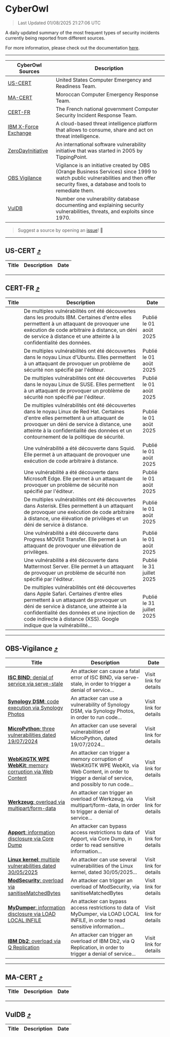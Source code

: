 
 <div id='top'></div>

# CyberOwl

 > Last Updated 01/08/2025 21:27:06 UTC
 
 A daily updated summary of the most frequent types of security incidents currently being reported from different sources.
 
 For more information, please check out the documentation [here](./docs/README.md).
 
 ---
 |CyberOwl Sources|Description|
 |---|---|
 |[US-CERT](#us-cert-arrow_heading_up)|United States Computer Emergency and Readiness Team.|
 |[MA-CERT](#ma-cert-arrow_heading_up)|Moroccan Computer Emergency Response Team.|
 |[CERT-FR](#cert-fr-arrow_heading_up)|The French national government Computer Security Incident Response Team.|
 |[IBM X-Force Exchange](#ibmcloud-arrow_heading_up)|A cloud-based threat intelligence platform that allows to consume, share and act on threat intelligence.|
 |[ZeroDayInitiative](#zerodayinitiative-arrow_heading_up)|An international software vulnerability initiative that was started in 2005 by TippingPoint.|
 |[OBS Vigilance](#obs-vigilance-arrow_heading_up)|Vigilance is an initiative created by OBS (Orange Business Services) since 1999 to watch public vulnerabilities and then offer security fixes, a database and tools to remediate them.|
 |[VulDB](#vuldb-arrow_heading_up)|Number one vulnerability database documenting and explaining security vulnerabilities, threats, and exploits since 1970.|
 
 > Suggest a source by opening an [issue](https://github.com/karimhabush/cyberowl/issues)! :raised_hands:
 ---

## US-CERT [:arrow_heading_up:](#cyberowl)

 |Title|Description|Date|
 |---|---|---|
 
 ---

## CERT-FR [:arrow_heading_up:](#cyberowl)

 |Title|Description|Date|
 |---|---|---|
 |[](https://www.cert.ssi.gouv.fr/avis/CERTFR-2025-AVI-0651/)|De multiples vulnérabilités ont été découvertes dans les produits IBM. Certaines d'entre elles permettent à un attaquant de provoquer une exécution de code arbitraire à distance, un déni de service à distance et une atteinte à la confidentialité des données.|Publié le 01 août 2025|
 |[](https://www.cert.ssi.gouv.fr/avis/CERTFR-2025-AVI-0650/)|De multiples vulnérabilités ont été découvertes dans le noyau Linux d'Ubuntu. Elles permettent à un attaquant de provoquer un problème de sécurité non spécifié par l'éditeur.|Publié le 01 août 2025|
 |[](https://www.cert.ssi.gouv.fr/avis/CERTFR-2025-AVI-0649/)|De multiples vulnérabilités ont été découvertes dans le noyau Linux de SUSE. Elles permettent à un attaquant de provoquer un problème de sécurité non spécifié par l'éditeur.|Publié le 01 août 2025|
 |[](https://www.cert.ssi.gouv.fr/avis/CERTFR-2025-AVI-0648/)|De multiples vulnérabilités ont été découvertes dans le noyau Linux de Red Hat. Certaines d'entre elles permettent à un attaquant de provoquer un déni de service à distance, une atteinte à la confidentialité des données et un contournement de la politique de sécurité.|Publié le 01 août 2025|
 |[](https://www.cert.ssi.gouv.fr/avis/CERTFR-2025-AVI-0647/)|Une vulnérabilité a été découverte dans Squid. Elle permet à un attaquant de provoquer une exécution de code arbitraire à distance.|Publié le 01 août 2025|
 |[](https://www.cert.ssi.gouv.fr/avis/CERTFR-2025-AVI-0646/)|Une vulnérabilité a été découverte dans Microsoft Edge. Elle permet à un attaquant de provoquer un problème de sécurité non spécifié par l'éditeur.|Publié le 01 août 2025|
 |[](https://www.cert.ssi.gouv.fr/avis/CERTFR-2025-AVI-0645/)|De multiples vulnérabilités ont été découvertes dans Asterisk. Elles permettent à un attaquant de provoquer une exécution de code arbitraire à distance, une élévation de privilèges et un déni de service à distance.|Publié le 01 août 2025|
 |[](https://www.cert.ssi.gouv.fr/avis/CERTFR-2025-AVI-0644/)|Une vulnérabilité a été découverte dans Progress MOVEit Transfer. Elle permet à un attaquant de provoquer une élévation de privilèges.|Publié le 01 août 2025|
 |[](https://www.cert.ssi.gouv.fr/avis/CERTFR-2025-AVI-0643/)|Une vulnérabilité a été découverte dans Mattermost Server. Elle permet à un attaquant de provoquer un problème de sécurité non spécifié par l'éditeur.|Publié le 31 juillet 2025|
 |[](https://www.cert.ssi.gouv.fr/avis/CERTFR-2025-AVI-0642/)|De multiples vulnérabilités ont été découvertes dans Apple Safari. Certaines d'entre elles permettent à un attaquant de provoquer un déni de service à distance, une atteinte à la confidentialité des données et une injection de code indirecte à distance (XSS). Google indique que la vulnérabilité...|Publié le 31 juillet 2025|
 
 ---

## OBS-Vigilance [:arrow_heading_up:](#cyberowl)

 |Title|Description|Date|
 |---|---|---|
 |[<a href="https://vigilance.fr/vulnerability/ISC-BIND-denial-of-service-via-serve-stale-47735" class="noirorange"><b>ISC BIND</b>: denial of service via serve-stale</a>](https://vigilance.fr/vulnerability/ISC-BIND-denial-of-service-via-serve-stale-47735)|An attacker can cause a fatal error of ISC BIND, via serve-stale, in order to trigger a denial of service...|Visit link for details|
 |[<a href="https://vigilance.fr/vulnerability/Synology-DSM-code-execution-via-Synology-Photos-45508" class="noirorange"><b>Synology DSM</b>: code execution via Synology Photos</a>](https://vigilance.fr/vulnerability/Synology-DSM-code-execution-via-Synology-Photos-45508)|An attacker can use a vulnerability of Synology DSM, via Synology Photos, in order to run code...|Visit link for details|
 |[<a href="https://vigilance.fr/vulnerability/MicroPython-three-vulnerabilities-dated-19-07-2024-45502" class="noirorange"><b>MicroPython</b>: three vulnerabilities dated 19/07/2024</a>](https://vigilance.fr/vulnerability/MicroPython-three-vulnerabilities-dated-19-07-2024-45502)|An attacker can use several vulnerabilities of MicroPython, dated 19/07/2024...|Visit link for details|
 |[<a href="https://vigilance.fr/vulnerability/WebKitGTK-WPE-WebKit-memory-corruption-via-Web-Content-45498" class="noirorange"><b>WebKitGTK  WPE WebKit</b>: memory corruption via Web Content</a>](https://vigilance.fr/vulnerability/WebKitGTK-WPE-WebKit-memory-corruption-via-Web-Content-45498)|An attacker can trigger a memory corruption of WebKitGTK  WPE WebKit, via Web Content, in order to trigger a denial of service, and possibly to run code...|Visit link for details|
 |[<a href="https://vigilance.fr/vulnerability/Werkzeug-overload-via-multipart-form-data-45494" class="noirorange"><b>Werkzeug</b>: overload via multipart/form-data</a>](https://vigilance.fr/vulnerability/Werkzeug-overload-via-multipart-form-data-45494)|An attacker can trigger an overload of Werkzeug, via multipart/form-data, in order to trigger a denial of service...|Visit link for details|
 |[<a href="https://vigilance.fr/vulnerability/Apport-information-disclosure-via-Core-Dump-47317" class="noirorange"><b>Apport</b>: information disclosure via Core Dump</a>](https://vigilance.fr/vulnerability/Apport-information-disclosure-via-Core-Dump-47317)|An attacker can bypass access restrictions to data of Apport, via Core Dump, in order to read sensitive information...|Visit link for details|
 |[<a href="https://vigilance.fr/vulnerability/Linux-kernel-multiple-vulnerabilities-dated-30-05-2025-47314" class="noirorange"><b>Linux kernel</b>: multiple vulnerabilities dated 30/05/2025</a>](https://vigilance.fr/vulnerability/Linux-kernel-multiple-vulnerabilities-dated-30-05-2025-47314)|An attacker can use several vulnerabilities of the Linux kernel, dated 30/05/2025...|Visit link for details|
 |[<a href="https://vigilance.fr/vulnerability/ModSecurity-overload-via-sanitiseMatchedBytes-47312" class="noirorange"><b>ModSecurity</b>: overload via sanitiseMatchedBytes</a>](https://vigilance.fr/vulnerability/ModSecurity-overload-via-sanitiseMatchedBytes-47312)|An attacker can trigger an overload of ModSecurity, via sanitiseMatchedBytes|Visit link for details|
 |[<a href="https://vigilance.fr/vulnerability/MyDumper-information-disclosure-via-LOAD-LOCAL-INFILE-47311" class="noirorange"><b>MyDumper</b>: information disclosure via LOAD LOCAL INFILE</a>](https://vigilance.fr/vulnerability/MyDumper-information-disclosure-via-LOAD-LOCAL-INFILE-47311)|An attacker can bypass access restrictions to data of MyDumper, via LOAD LOCAL INFILE, in order to read sensitive information...|Visit link for details|
 |[<a href="https://vigilance.fr/vulnerability/IBM-Db2-overload-via-Q-Replication-47310" class="noirorange"><b>IBM Db2</b>: overload via Q Replication</a>](https://vigilance.fr/vulnerability/IBM-Db2-overload-via-Q-Replication-47310)|An attacker can trigger an overload of IBM Db2, via Q Replication, in order to trigger a denial of service...|Visit link for details|
 
 ---

## MA-CERT [:arrow_heading_up:](#cyberowl)

 |Title|Description|Date|
 |---|---|---|
 
 ---

## VulDB [:arrow_heading_up:](#cyberowl)

 |Title|Description|Date|
 |---|---|---|
 